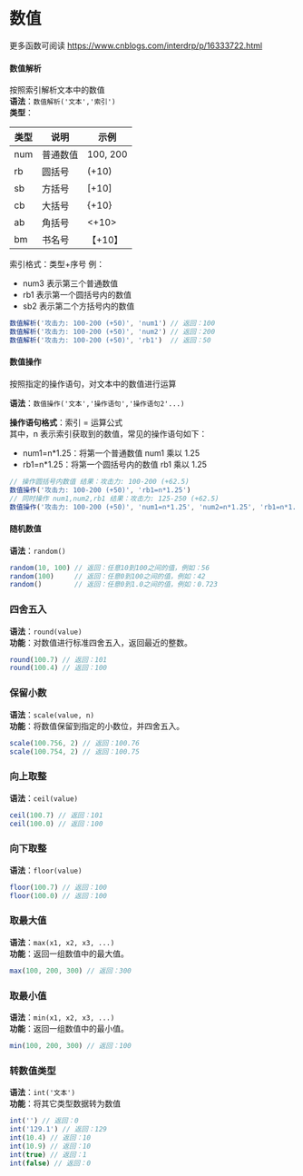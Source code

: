 # 数值

更多函数可阅读 https://www.cnblogs.com/interdrp/p/16333722.html

#### 数值解析

按照索引解析文本中的数值  
**语法**：`数值解析('文本','索引')`    
**类型**：

| 类型	 | 说明	   | 示例       |
|-----|-------|----------|
| num | 普通数值	 | 100, 200 |
| rb  | 圆括号		 | (+10)    |
| sb  | 方括号		 | [+10]    |
| cb  | 大括号		 | \{+10\}  |
| ab  | 角括号		 | <+10>    |
| bm  | 书名号		 | 【+10】    |

索引格式：类型+序号 例：

- num3 表示第三个普通数值
- rb1 表示第一个圆括号内的数值
- sb2 表示第二个方括号内的数值

```javascript
数值解析('攻击力: 100-200 (+50)', 'num1') // 返回：100
数值解析('攻击力: 100-200 (+50)', 'num2') // 返回：200
数值解析('攻击力: 100-200 (+50)', 'rb1')  // 返回：50
```

#### 数值操作

按照指定的操作语句，对文本中的数值进行运算

**语法**：`数值操作('文本','操作语句','操作语句2'...)`

**操作语句格式**：索引 = 运算公式    
其中，n 表示索引获取到的数值，常见的操作语句如下：

- num1=n*1.25：将第一个普通数值 num1 乘以 1.25
- rb1=n*1.25：将第一个圆括号内的数值 rb1 乘以 1.25

```javascript
// 操作圆括号内数值 结果：攻击力: 100-200 (+62.5)
数值操作('攻击力: 100-200 (+50)', 'rb1=n*1.25')
// 同时操作 num1,num2,rb1 结果：攻击力: 125-250 (+62.5)
数值操作('攻击力: 100-200 (+50)', 'num1=n*1.25', 'num2=n*1.25', 'rb1=n*1.25')
```

#### 随机数值

**语法**：`random()`

```javascript
random(10, 100) // 返回：任意10到100之间的值，例如：56
random(100)     // 返回：任意0到100之间的值，例如：42
random()        // 返回：任意0到1.0之间的值，例如：0.723
```

### 四舍五入

**语法**：`round(value)`  
**功能**：对数值进行标准四舍五入，返回最近的整数。

```javascript
round(100.7) // 返回：101
round(100.4) // 返回：100
```

### 保留小数

**语法**：`scale(value, n)`  
**功能**：将数值保留到指定的小数位，并四舍五入。

```javascript
scale(100.756, 2) // 返回：100.76
scale(100.754, 2) // 返回：100.75
```

### 向上取整

**语法**：`ceil(value)`

```javascript
ceil(100.7) // 返回：101
ceil(100.0) // 返回：100
```

### 向下取整

**语法**：`floor(value)`

```javascript
floor(100.7) // 返回：100
floor(100.0) // 返回：100
```

### 取最大值

**语法**：`max(x1, x2, x3, ...)`  
**功能**：返回一组数值中的最大值。

```javascript
max(100, 200, 300) // 返回：300
```

### 取最小值

**语法**：`min(x1, x2, x3, ...)`  
**功能**：返回一组数值中的最小值。

```javascript
min(100, 200, 300) // 返回：100
```

### 转数值类型

**语法**：`int('文本')`  
**功能**：将其它类型数据转为数值

```javascript
int('') // 返回：0
int('129.1') // 返回：129
int(10.4) // 返回：10
int(10.9) // 返回：10
int(true) // 返回：1
int(false) // 返回：0
```
